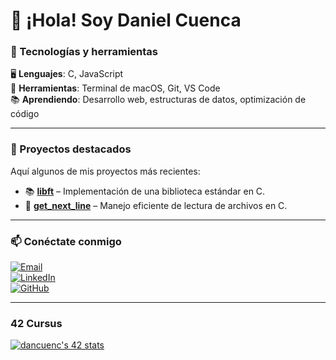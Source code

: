 # 👋 ¡Hola! Soy Daniel Cuenca

### 🔧 Tecnologías y herramientas

🖥 **Lenguajes**: C, JavaScript  
🔩 **Herramientas**: Terminal de macOS, Git, VS Code  
📚 **Aprendiendo**: Desarrollo web, estructuras de datos, optimización de código  

---

### 📌 Proyectos destacados

Aquí algunos de mis proyectos más recientes:

- 📚 **[libft](https://github.com/dcuencag/libft)** – Implementación de una biblioteca estándar en C.
- 🚀 **[get_next_line](https://github.com/dcuencag/get_next_line)** – Manejo eficiente de lectura de archivos en C.

---

### 📫 Conéctate conmigo

[![Email](https://img.shields.io/badge/Email-d@loscuenca.com-red?style=flat&logo=gmail&logoColor=white)](mailto:d@loscuenca.com)  
[![LinkedIn](https://img.shields.io/badge/-LinkedIn-blue?style=flat&logo=Linkedin&logoColor=white)](https://linkedin.com/in/daniel-cuenca-gutiérrez)  
[![GitHub](https://img.shields.io/badge/-Github-000?style=flat&logo=Github&logoColor=white)](https://github.com/dcuencag)  

---

### 42 Cursus

[![dancuenc's 42 stats](https://badge.mediaplus.ma/darkblue/dancuenc)](https://github.com/dancuenc/badge42)

<!--
**dcuencag/dcuencag** is a ✨ _special_ ✨ repository because its `README.md` (this file) appears on your GitHub profile.

Here are some ideas to get you started:

- 🔭 I’m currently working on ...
- 🌱 I’m currently learning ...
- 👯 I’m looking to collaborate on ...
- 🤔 I’m looking for help with ...
- 💬 Ask me about ...
- 📫 How to reach me: ...
- 😄 Pronouns: ...
- ⚡ Fun fact: ...
-->
